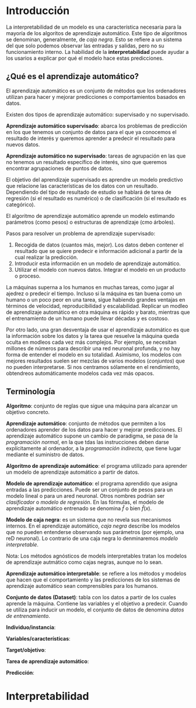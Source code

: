 # Introducción

La interpretabilidad de un modelo es una característica necesaria para la mayoría de los algoritos de aprendizaje automático. Este tipo de algoritmos se denominan, generalmente, de *caja negra*. Esto se refiere a un sistema del que solo podemos observar las entradas y salidas, pero no su funcionamiento interno. La habilidad de la **interpretabilidad** puede ayudar a los usarios a explicar por qué el modelo hace estas predicciones.

## ¿Qué es el aprendizaje automático?

El aprendizaje automático es un conjunto de métodos que los ordenadores utilizan para hacer y mejorar predicciones o comportamientos basados en datos.

Existen dos tipos de aprendizaje automático: supervisado y no supervisado.

**Aprendizaje automático supervisado**: abarca los problemas de predicción en los que tenemos un conjunto de datos para el que ya conocemos el resultado de interés y queremos aprender a predecir el resultado para nuevos datos.

**Aprendizaje automático no supervisado**: tareas de agrupación en las que no tenemos un resultado específico de interés, sino que queremos encontrar agrupaciones de puntos de datos.

El objetivo del aprendizaje supervisado es aprendre un modelo predictivo que relacione las características de los datos con un resultado. Dependiendo del tipo de resultado de estudio se hablará de tarea de regresión (si el resultado es numérico) o de clasificación (si el resultado es categórico).

El algoritmo de aprendizaje automático aprende un modelo estimando parámetros (como pesos) o estructuras de aprendizaje (cmo árboles).

Pasos para resolver un problema de aprendizaje supervisado:

1. Recogida de datos (cuantos más, mejor). Los datos deben contener el resultado que se quiere predecir e información adicional a partir de la cual realizar la predicción.
2. Introducir esta información en un modelo de aprendizaje automático.
3. Utilizar el modelo con nuevos datos. Integrar el modelo en un producto o proceso.

La máquinas superna a los humanos en muchas tareas, como jugar al ajedrez o predecir el tiempo. Incluso si la máquina es tan buena como un humano o un poco peor en una tarea, sigue habiendo grandes ventajas en términos de velocidad, reproducibilidad y escalabilidad. Replicar un modleo de aprendizaje automático en otra máquina es rápido y barato, mientras que el entrenamiento de un humano puede llevar décadas y es costoso.

Por otro lado, una gran desventaja de usar el aprendizaje automático es que la información sobre los datos y la tarea que resuelve la máquina queda oculta en modleos cada vez más complejos. Por ejemplo, se necesitan millones de números para describir una red neuronal profunda, y no hay forma de entender el modelo en su totalidad. Asimismo, los modelos con mejores resultados suelen ser mezclas de varios modelos (*conjuntos*) que no pueden interpretarse. Si nos centramos sólamente en el rendimiento, obtendreos automáticamente modelos cada vez más opacos. 

## Terminología

**Algoritmo**: conjunto de reglas que sigue una máquina para alcanzar un objetivo concreto.

**Aprendizaje automático**: conjunto de métodos que permiten a los ordenadores aprender de los datos para hacer y mejorar predicciones. El aprendizaje automático supone un cambio de paradigma, se pasa de la *programación normal*, en la que tdas las instrucciones deben darse explícitamente al ordenador, a la *programación indirecta*, que tiene lugar mediante el suministro de datos.

**Algoritmo de aprendizaje automático**: el programa utilizado para aprender un modelo de aprendizaje automático a partir de datos.

**Modelo de aprendizaje automático**: el programa aprendido que asigna entradas a las predicciones. Puede ser un conjunto de pesos para un modelo lineal o para un ared neuronal. Otros nombres podrían ser *clasificador* o *modelo de regresión*. En las fórmulas, el modelo de aprendizaje automático entrenado se denomina $\hat{f}$ o bien $\hat{f}(x)$.

**Modelo de caja negra**: es un sistema que no revela sus mecanismos internos. En el aprendizaje automático, *caja negra* describe los modelos que no pueden entenderse observando sus parámetros (por ejemplo, una reD neuronal). Lo contrario de una caja negra lo denminaremos *modelo interpretable*.

Nota: Los métodos agnósticos de models interpretables tratan los modelos de aprendizaje autmático como cajas negras, aunque no lo sean.

**Aprendizaje automático interpretable**: se refiere a los métodos y modelos que hacen que el comportamiento y las predicciones de los sistemas de aprendizaje automático sean comprensibles para los humanos.

**Conjunto de datos (Dataset)**: tabla con los datos a partir de los cuales aprende la máquina. Contiene las variables y el objetivo a predecir. Cuando se utiliza para inducir un modelo, el conjunto de datos de denomina *datos de entrenamiento*.

**Individuo/instancia**: 

**Variables/características**:

**Target/objetivo**:

**Tarea de aprendizaje automático**:

**Predicción**:

# Interpretabilidad


